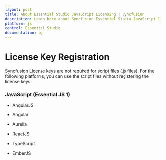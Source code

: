 ```yaml
---
layout: post
title: About Essential Studio JavaScript Licensing | Syncfusion
description: Learn here about Syncfusion Essential Studio JavaScript license key, how to generate the license key, how to register the license key, and more details.
platform: js
control: Essential Studio
documentation: ug
---
```



# License Key Registration

Syncfusion License keys are not required for script files (.js files). For the following platforms, you can use the script files without registering the license keys.

### **JavaScript (Essential JS 1)**

* AngularJS

* Angular

* Aurelia

* ReactJS

* TypeScript

* EmberJS